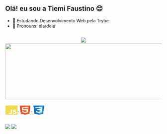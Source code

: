 ## Olá! eu sou a Tiemi Faustino 😊

- 🌱 Estudando Desenvolvimento Web pela Trybe
- 👩 Pronouns: ela/dela

##

<div align="center">
  <a href="https://github.com/tiemifaustino">
  <img height="180em" src="https://github-readme-stats.vercel.app/api?username=tiemifaustino&show_icons=true&theme=algolia&include_all_commits=true&count_private=true"/>
  <img height="180em" width="600em" src="https://github-readme-stats.vercel.app/api/top-langs/?username=tiemifaustino&layout=compact&langs_count=7&theme=algolia"/>
</div>

<div style="display: inline_block"><br>
  <img align="center" alt="Rafa-Js" height="30" width="40" src="https://raw.githubusercontent.com/devicons/devicon/master/icons/javascript/javascript-plain.svg">
  <img align="center" alt="Rafa-HTML" height="30" width="40" src="https://raw.githubusercontent.com/devicons/devicon/master/icons/html5/html5-original.svg">
  <img align="center" alt="Rafa-CSS" height="30" width="40" src="https://raw.githubusercontent.com/devicons/devicon/master/icons/css3/css3-original.svg">
</div>

##
  
<div>
  <a href="https://www.linkedin.com/in/tiemifaustino/" target="_blank"><img src="https://img.shields.io/badge/-LinkedIn-%230077B5?style=for-the-badge&logo=linkedin&logoColor=white" target="_blank"></a> 
  <a href="https://www.instagram.com/tiemifaustino/" target="_blank"><img src="https://img.shields.io/badge/-Instagram-%23E4405F?style=for-the-badge&logo=instagram&logoColor=white" target="_blank"></a>

</div>

